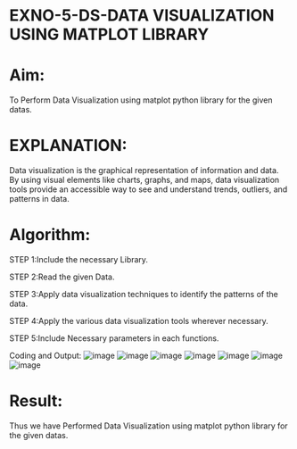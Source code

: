 # EXNO-5-DS-DATA VISUALIZATION USING MATPLOT LIBRARY

# Aim:
  To Perform Data Visualization using matplot python library for the given datas.

# EXPLANATION:
Data visualization is the graphical representation of information and data. By using visual elements like charts, graphs, and maps, data visualization tools provide an accessible way to see and understand trends, outliers, and patterns in data.

# Algorithm:
STEP 1:Include the necessary Library.

STEP 2:Read the given Data.

STEP 3:Apply data visualization techniques to identify the patterns of the data.

STEP 4:Apply the various data visualization tools wherever necessary.

STEP 5:Include Necessary parameters in each functions.

Coding and Output:
      ![image](https://github.com/user-attachments/assets/70ba96de-106d-4857-bf7e-50f9617afe3d)
      ![image](https://github.com/user-attachments/assets/8f744a95-82c3-4da9-a7d1-42843121c283)
      ![image](https://github.com/user-attachments/assets/32f233ce-1c5c-41bd-9e24-f7c074bb285f)
      ![image](https://github.com/user-attachments/assets/864215bf-3a91-4633-b710-8a7b2d68d453)
      ![image](https://github.com/user-attachments/assets/341868d5-7982-4f20-ba57-a69b921e677b)
      ![image](https://github.com/user-attachments/assets/1b2c93c5-9c96-43cc-9ff9-ea6c59a2640d)
      ![image](https://github.com/user-attachments/assets/196e4e64-9b80-4914-8d89-55c7d2ad9e85)


# Result:
Thus we have Performed Data Visualization using matplot python library for the given datas.


